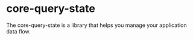 # core-query-state
The core-query-state is a library that helps you manage your application data flow.
